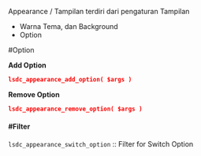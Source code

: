 Appearance / Tampilan terdiri dari pengaturan Tampilan
- Warna Tema, dan Background
- Option


#Option

**Add Option**
```json
lsdc_appearance_add_option( $args )
```

**Remove Option**
```json
lsdc_appearance_remove_option( $args )
```

#### #Filter 

`lsdc_appearance_switch_option`  :: Filter for Switch Option